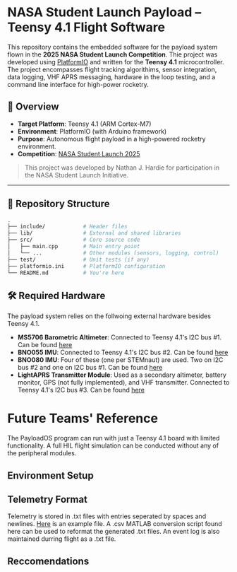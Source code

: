 # NASA Student Launch Payload – Teensy 4.1 Flight Software

This repository contains the embedded software for the payload system flown in the **2025 NASA Student Launch Competition**. Thie project was developed using [PlatformIO](https://platformio.org/) and written for the **Teensy 4.1** microcontroller. The project encompasses flight tracking algorithims, sensor integration, data logging, VHF APRS messaging, hardware in the loop testing, and a command line interface for high-power rocketry.

## 🚀 Overview

- **Target Platform**: Teensy 4.1 (ARM Cortex-M7)
- **Environment**: PlatformIO (with Arduino framework)
- **Purpose**: Autonomous flight payload in a high-powered rocketry environment.
- **Competition**: [NASA Student Launch 2025](https://www.nasa.gov/stem/studentlaunch/home/index.html)

> This project was developed by Nathan J. Hardie for participation in the NASA Student Launch Initiative.

---

## 📁 Repository Structure

```bash
.
├── include/            # Header files
├── lib/                # External and shared libraries
├── src/                # Core source code
│   ├── main.cpp        # Main entry point
│   └── ...             # Other modules (sensors, logging, control)
├── test/               # Unit tests (if any)
├── platformio.ini      # PlatformIO configuration
└── README.md           # You're here
```

## 🛠️ Required Hardware
The payload system relies on the follwoing external hardware besides Teensy 4.1. 
- **MS5706 Barometric Altimeter**: Connected to Teensy 4.1's I2C bus #1. Can be found [here](https://www.parallax.com/product/altimeter-module-ms5607/)
- **BNO055 IMU**: Connected to Teensy 4.1's I2C bus #2. Can be found [here](https://www.adafruit.com/product/2472)
- **BNO080 IMU**: Four of these (one per STEMnaut) are used. Two on I2C bus #2 and one on I2C bus #1. Can be found [here](https://www.ceva-ip.com/product/fsm-9-axis-module/)
- **LightAPRS Transmitter Module**: Used as a secondary altimeter, battery monitor, GPS (not fully implemented), and VHF transmitter. Connected to Teensy 4.1's I2C bus #3. Can be found [here](https://www.qrp-labs.com/lightaprs.html)

# Future Teams' Reference
The PayloadOS program can run with just a Teensy 4.1 board with limited functionality. A full HIL flight simulation can be conducted without any of the peripheral modules.
## Environment Setup

## Telemetry Format
Telemetry is stored in .txt files with entries seperated by spaces and newlines. [Here](README.md) is an example file. A .csv MATLAB conversion script found here can be used to reformat the generated .txt files. An event log is also maintained durring flight as a .txt file. 

## Reccomendations


